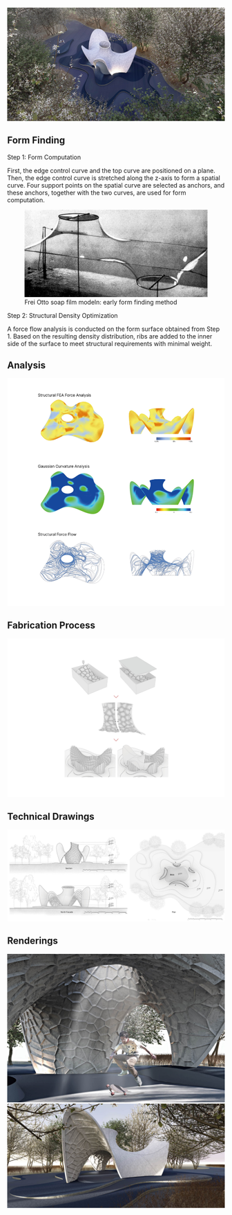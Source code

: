 ![1.png](1.png)

## Form Finding

Step 1: Form Computation

First, the edge control curve and the top curve are positioned on a plane. Then, the edge control curve is stretched along the z-axis to form a spatial curve. Four support points on the spatial curve are selected as anchors, and these anchors, together with the two curves, are used for form computation.

<figure>
  <img src="bb.jpg">
  <figcaption>Frei Otto soap film modeln: early form finding method</figcaption>
</figure>

Step 2: Structural Density Optimization

A force flow analysis is conducted on the form surface obtained from Step 1. Based on the resulting density distribution, ribs are added to the inner side of the surface to meet structural requirements with minimal weight.











## Analysis
![ana.png](ana.png)

## Fabrication Process
![fab.png](fab.png)

## Technical Drawings
![tech.png](tech.png)


## Renderings
![2.png](2.png)
![3.png](3.png)